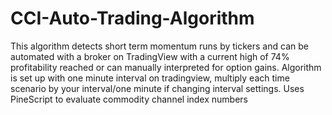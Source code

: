 # CCI-Auto-Trading-Algorithm
This algorithm detects short term momentum runs by tickers and can be automated with a broker on
TradingView with a current high of 74% profitability reached or can manually interpreted for option gains. 
Algorithm is set up with one minute interval on tradingview, multiply each time scenario 
by your interval/one minute if changing interval settings.
Uses PineScript to evaluate commodity channel index numbers
